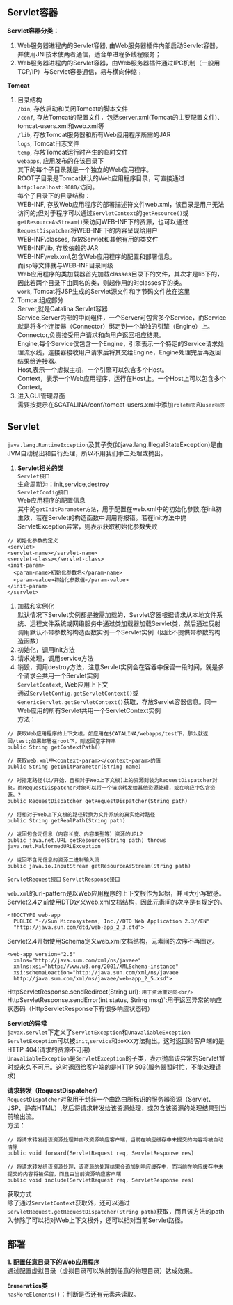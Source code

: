 ## Servlet容器
**Servlet容器分类：**<br/>
1. Web服务器进程内的Servlet容器, 由Web服务器插件内部启动Servlet容器，并使用JNI技术使两者通信，适合单进程多线程服务；<br/>
2. Web服务器进程内的Servlet容器，由Web服务器插件通过IPC机制（一般用TCP/IP）与Servlet容器通信，易与横向伸缩；<br/>

**Tomcat**<br/>
1. 目录结构<br/>
`/bin`, 存放启动和关闭Tomcat的脚本文件<br/>
`/conf`, 存放Tomcat的配置文件，包括server.xml(Tomcat的主要配置文件)、tomcat-users.xml和web.xml等<br/>
`/lib`, 存放Tomcat服务器和所有Web应用程序所需的JAR<br/>
`logs`, Tomcat日志文件<br/>
`temp`, 存放Tomcat运行时产生的临时文件<br/>
`webapps`, 应用发布的在该目录下<br/>
其下的每个子目录就是一个独立的Web应用程序。<br/>
ROOT子目录是Tomcat默认的Web应用程序目录，可直接通过`http:localhost:8080/`访问。<br/>
每个子目录下的目录结构：<br/>
WEB-INF, 存放Web应用程序的部署描述符文件web.xml，该目录是用户无法访问的;但对于程序可以通过`ServletContext`的`getResource()`或`getResourceAsStream()`来访问WEB-INF下的资源，也可以通过`RequestDispatcher`将WEB-INF下的内容呈现给用户<br/>
WEB-INF\classes, 存放Servlet和其他有用的类文件<br/>
WEB-INF\lib, 存放依赖的JAR<br/>
WEB-INF\web.xml,包含Web应用程序的配置和部署信息。<br/>
而jsp等文件就与WEB-INF目录同级<br/>
Web应用程序的类加载器首先加载classes目录下的文件，其次才是lib下的，因此若两个目录下由同名的类，则起作用的时classes下的类。<br/>
`work`, Tomcat将JSP生成的Servlet源文件和字节码文件放在这里<br/>
2. Tomcat组成部分<br/>
Server,就是Catalina Servlet容器<br/>
Service,Server内部的中间组件，一个Server可包含多个Service，而Service就是将多个连接器（Connector）绑定到一个单独的引擎（Engine）上。<Br/>
Connector,负责接受用户请求和向用户返回相应结果。<Br/>
Engine,每个Service仅包含一个Engine，引擎表示一个特定的Service请求处理流水线，连接器接收用户请求后将其交给Engine，Engine处理完后再返回结果给连接器。<br/>
Host,表示一个虚拟主机，一个引擎可以包含多个Host。<br/>
Context，表示一个Web应用程序，运行在Host上。一个Host上可以包含多个Context。<br/>
3. 进入GUI管理界面<br/>
需要按提示在$CATALINA/conf/tomcat-users.xml中添加`role标签`和`user标签`<br/>

## Servlet
`java.lang.RuntimeException`及其子类(如java.lang.IllegalStateException)是由JVM自动抛出和自行处理，所以不用我们手工处理或抛出。<br/>
1. **Servlet相关的类**<br/>
`Servlet接口`<br/>
 生命周期为：init,service,destroy<br/>
`ServletConfig接口`<br/>
 Web应用程序的配置信息<br/>
 其中的`getInitParameter方法`，用于配置在web.xml中的初始化参数,在init初生效，若在Servlet的构造函数中调用将报错。若在init方法中抛ServletException异常，则表示获取初始化参数失败<br/>
````
// 初始化参数的定义
<servlet>
<servlet-name></servlet-name>
<servlet-class></servlet-class>
<init-param>
  <param-name>初始化参数名</param-name>
  <param-value>初始化参数值</param-value>
</init-param>
</servlet>
````
1. 加载和实例化<br/>
默认情况下Servlet实例都是按需加载的，Servlet容器根据请求从本地文件系统、远程文件系统或网络服务中通过类加载器加载Servlet类，然后通过反射调用默认不带参数的构造函数实例一个Servlet实例（因此不提供带参数的构造函数）<br/>
2. 初始化，调用init方法<br/>
3. 请求处理，调用service方法<br/>
4. 销毁，调用destroy方法，注意Servlet实例会在容器中保留一段时间，就是多个请求会共用一个Servlet实例<br/>
`ServletContext`, Web应用上下文<Br/>
 通过`ServletConfig.getServletContext()`或`GenericServlet.getServletContext()`获取，存放Servlet容器信息。同一Web应用的所有Servlet共用一个ServletContext实例<br/>
方法：<br/>
````
// 获取Web应用程序的上下文根，如应用在$CATALINA/webapps/test下，那么就返回/test;如果部署在root下，则返回空字符串
public String getContextPath()

// 获取web.xml中<context-param></context-param>的值
public String getInitParameter(String name)

// 对指定路径(以/开始，且相对于Web上下文根)上的资源封装为RequestDispatcher对象。而RequestDispatcher对象可以将一个请求转发给其他资源处理，或在响应中包含资源。?
public RequestDispatcher getRequestDispatcher(String path)

// 将相对于Web上下文根的路径转换为文件系统的真实绝对路径
public String getRealPath(String path)

// 返回包含元信息（内容长度、内容类型等）资源的URL?
public java.net.URL getResource(String path) throws java.net.MalformedURLException

// 返回不含元信息的资源二进制输入流
public java.io.InputStream getResourceAsStream(String path)
````
`ServletRequest接口`
`ServletResponse接口`

`web.xml`的url-pattern是以Web应用程序的上下文根作为起始，并且大小写敏感。<br/>
Servlet2.4之前使用DTD定义web.xml文档结构，因此元素间的次序是有规定的。<br/>
````
<!DOCTYPE web-app
  PUBLIC "-//Sun Microsystems, Inc.//DTD Web Application 2.3//EN"
  "http://java.sun.com/dtd/web-app_2_3.dtd">
````
Servlet2.4开始使用Schema定义web.xml文档结构，元素间的次序不再固定。<Br/>
````
<web-app version="2.5"
  xmlns="http://java.sum.com/xml/ns/javaee"
  xmlns:xsi="http://www.w3.org/2001/XMLSchema-instance"
  xsi:schemaLoaction="http://java.sun.com/xml/ns/javaee
  http://java.sum.com/xml/ns/javaee/web-app_2_5.xsd">
````

HttpServletResponse.sendRedirect(String url)`:用于资源重定向<br/>
`HttpServletResponse.sendError(int status, String msg)`:用于返回异常的响应状态码（HttpServletResponse下有很多响应状态码）<Br/>

**Servlet的异常**<br/>
`javax.servlet`下定义了`ServletException`和`UnavaliableException`<br/>
`ServletException`可以被`init`,`service`和`doXXX`方法抛出。这时返回给客户端的是HTTP 404(请求的资源不可用)<br/>
`UnavaliableException`是`ServletException`的子类，表示抛出该异常的Servlet暂时或永久不可用。这时返回给客户端的是HTTP 503(服务器暂时忙，不能处理请求)<br/>

**请求转发（RequestDispatcher）**<br/>
`RequestDispatcher`对象用于封装一个由路由所标识的服务器资源（Servlet、JSP、静态HTML）,然后将请求转发给该资源处理，或包含该资源的处理结果到当前输出流。<br/>
方法：<br/>
````
// 将请求转发给该资源处理并由改资源响应客户端，当前在响应缓存中未提交的内容将被自动清除
public void forward(ServletRequest req, ServletResponse res)

// 将请求转发给该资源处理，该资源的处理结果会追加到响应缓存中，而当前在响应缓存中未提交的内容将被保留，而且由当前资源响应客户端
public void include(ServletRequest req, ServletResponse res)
````
获取方式<br/>
除了通过`ServletContext`获取外，还可以通过`ServletRequest.getRequestDispatcher(String path)`获取，而且该方法的path入参除了可以相对Web上下文根外，还可以相对当前Servlet路径。<br/>

## 部署
**1. 配置任意目录下的Web应用程序**<br/>
通过配置虚拟目录（虚拟目录可以映射到任意的物理目录）达成效果。

**`Enumeration`类**<br/>
`hasMoreElements()`：判断是否还有元素未读取。<br/>
